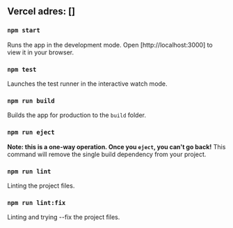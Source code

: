 ## Vercel adres: []

### `npm start`
Runs the app in the development mode.
Open [http://localhost:3000] to view it in your browser.

### `npm test`
Launches the test runner in the interactive watch mode.

### `npm run build`
Builds the app for production to the `build` folder.

### `npm run eject`
**Note: this is a one-way operation. Once you `eject`, you can't go back!**
This command will remove the single build dependency from your project.

### `npm run lint`
Linting the project files.

### `npm run lint:fix`
Linting and trying --fix the project files.
